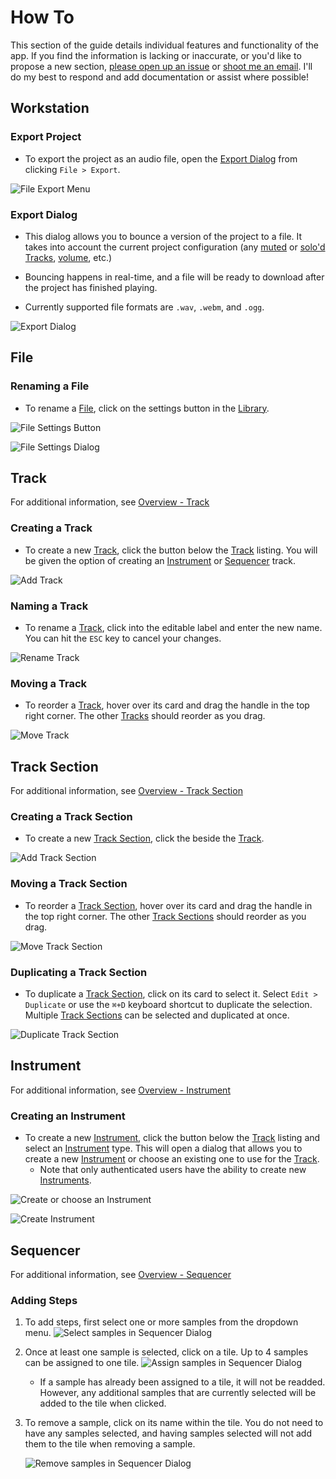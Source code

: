 # How To

This section of the guide details individual features and functionality of the app. If you find the information is lacking or inaccurate, or you'd like to propose a new section, [please open up an issue](https://github.com/brandongregoryscott/beets/issues/new) or [shoot me an email](mailto:contact@brandonscott.me). I'll do my best to respond and add documentation or assist where possible!

## Workstation

### Export Project

-   To export the project as an audio file, open the [Export Dialog](#export-dialog) from clicking `File > Export`.

![File Export Menu](../../public/assets/FileExportMenu.png)

### Export Dialog

-   This dialog allows you to bounce a version of the project to a file. It takes into account the current project configuration (any [muted](./overview#mute) or [solo'd](./overview#solo) [Tracks](#track), [volume](./overview#volume), etc.)

-   Bouncing happens in real-time, and a file will be ready to download after the project has finished playing.

-   Currently supported file formats are `.wav`, `.webm`, and `.ogg`.

![Export Dialog](../../public/assets/ExportDialog.png)

## File

### Renaming a File

-   To rename a [File](#file), click on the settings button in the [Library](./overview#library).

![File Settings Button](../../public/assets/FileSettingsButton.png)

![File Settings Dialog](../../public/assets/FileSettingsDialog.png)

## Track

For additional information, see [Overview - Track](./overview#track)

### Creating a Track

-   To create a new [Track](#track), click the button below the [Track](#track) listing. You will be given the option of creating an [Instrument](#instrument) or [Sequencer](#sequencer) track.

![Add Track](../../public/assets/AddTrack.png)

### Naming a Track

-   To rename a [Track](#track), click into the editable label and enter the new name. You can hit the `ESC` key to cancel your changes.

![Rename Track](../../public/assets/RenameTrack.png)

### Moving a Track

-   To reorder a [Track](#track), hover over its card and drag the handle in the top right corner. The other [Tracks](#track) should reorder as you drag.

![Move Track](../../public/assets/MoveTrack.gif)

## Track Section

For additional information, see [Overview - Track Section](./overview#track-section)

### Creating a Track Section

-   To create a new [Track Section](#track-section), click the beside the [Track](#track).

![Add Track Section](../../public/assets/AddTrackSection.png)

### Moving a Track Section

-   To reorder a [Track Section](#track-section), hover over its card and drag the handle in the top right corner. The other [Track Sections](#track-section) should reorder as you drag.

![Move Track Section](../../public/assets/MoveTrackSection.gif)

### Duplicating a Track Section

-   To duplicate a [Track Section](#track-section), click on its card to select it. Select `Edit > Duplicate` or use the `⌘+D` keyboard shortcut to duplicate the selection. Multiple [Track Sections](#track-section) can be selected and duplicated at once.

![Duplicate Track Section](../../public/assets/DuplicateTrackSection.gif)

## Instrument

For additional information, see [Overview - Instrument](./overview#instrument)

### Creating an Instrument

-   To create a new [Instrument](#instrument), click the button below the [Track](#track) listing and select an [Instrument](#instrument) type. This will open a dialog that allows you to create a new [Instrument](#instrument) or choose an existing one to use for the [Track](#track).
    -   Note that only authenticated users have the ability to create new [Instruments](#instrument).

![Create or choose an Instrument](../../public/assets/CreateOrChooseInstrument.png)

![Create Instrument](../../public/assets/CreateInstrument.png)

## Sequencer

For additional information, see [Overview - Sequencer](./overview#sequener)

### Adding Steps

1. To add steps, first select one or more samples from the dropdown menu.
   ![Select samples in Sequencer Dialog](../../public/assets/SequencerSelectSamples.png)
1. Once at least one sample is selected, click on a tile. Up to 4 samples can be assigned to one tile.
   ![Assign samples in Sequencer Dialog](../../public/assets/SequencerSelectAssignSamples.gif)
    - If a sample has already been assigned to a tile, it will not be readded. However, any additional samples that are currently selected will be added to the tile when clicked.
1. To remove a sample, click on its name within the tile. You do not need to have any samples selected, and having samples selected will not add them to the tile when removing a sample.

    ![Remove samples in Sequencer Dialog](../../public/assets/SequencerRemoveSamples.gif)
